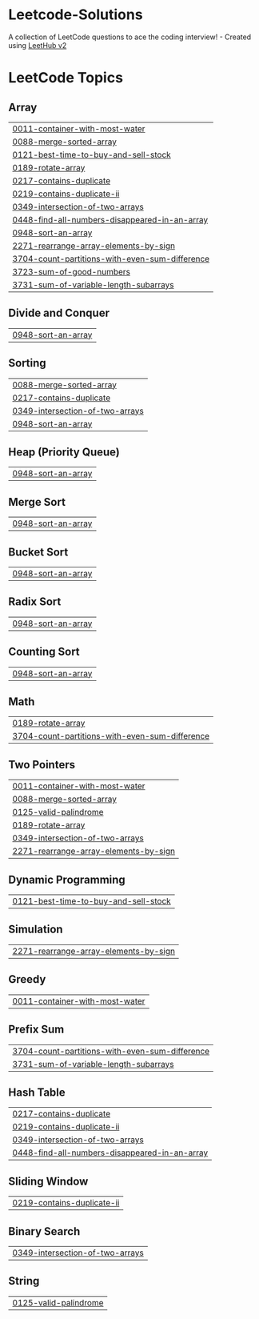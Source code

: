 # Leetcode-Solutions
A collection of LeetCode questions to ace the coding interview! - Created using [LeetHub v2](https://github.com/arunbhardwaj/LeetHub-2.0)

<!---LeetCode Topics Start-->
# LeetCode Topics
## Array
|  |
| ------- |
| [0011-container-with-most-water](https://github.com/Lakhan2003/Leetcode-Solutions/tree/master/0011-container-with-most-water) |
| [0088-merge-sorted-array](https://github.com/Lakhan2003/Leetcode-Solutions/tree/master/0088-merge-sorted-array) |
| [0121-best-time-to-buy-and-sell-stock](https://github.com/Lakhan2003/Leetcode-Solutions/tree/master/0121-best-time-to-buy-and-sell-stock) |
| [0189-rotate-array](https://github.com/Lakhan2003/Leetcode-Solutions/tree/master/0189-rotate-array) |
| [0217-contains-duplicate](https://github.com/Lakhan2003/Leetcode-Solutions/tree/master/0217-contains-duplicate) |
| [0219-contains-duplicate-ii](https://github.com/Lakhan2003/Leetcode-Solutions/tree/master/0219-contains-duplicate-ii) |
| [0349-intersection-of-two-arrays](https://github.com/Lakhan2003/Leetcode-Solutions/tree/master/0349-intersection-of-two-arrays) |
| [0448-find-all-numbers-disappeared-in-an-array](https://github.com/Lakhan2003/Leetcode-Solutions/tree/master/0448-find-all-numbers-disappeared-in-an-array) |
| [0948-sort-an-array](https://github.com/Lakhan2003/Leetcode-Solutions/tree/master/0948-sort-an-array) |
| [2271-rearrange-array-elements-by-sign](https://github.com/Lakhan2003/Leetcode-Solutions/tree/master/2271-rearrange-array-elements-by-sign) |
| [3704-count-partitions-with-even-sum-difference](https://github.com/Lakhan2003/Leetcode-Solutions/tree/master/3704-count-partitions-with-even-sum-difference) |
| [3723-sum-of-good-numbers](https://github.com/Lakhan2003/Leetcode-Solutions/tree/master/3723-sum-of-good-numbers) |
| [3731-sum-of-variable-length-subarrays](https://github.com/Lakhan2003/Leetcode-Solutions/tree/master/3731-sum-of-variable-length-subarrays) |
## Divide and Conquer
|  |
| ------- |
| [0948-sort-an-array](https://github.com/Lakhan2003/Leetcode-Solutions/tree/master/0948-sort-an-array) |
## Sorting
|  |
| ------- |
| [0088-merge-sorted-array](https://github.com/Lakhan2003/Leetcode-Solutions/tree/master/0088-merge-sorted-array) |
| [0217-contains-duplicate](https://github.com/Lakhan2003/Leetcode-Solutions/tree/master/0217-contains-duplicate) |
| [0349-intersection-of-two-arrays](https://github.com/Lakhan2003/Leetcode-Solutions/tree/master/0349-intersection-of-two-arrays) |
| [0948-sort-an-array](https://github.com/Lakhan2003/Leetcode-Solutions/tree/master/0948-sort-an-array) |
## Heap (Priority Queue)
|  |
| ------- |
| [0948-sort-an-array](https://github.com/Lakhan2003/Leetcode-Solutions/tree/master/0948-sort-an-array) |
## Merge Sort
|  |
| ------- |
| [0948-sort-an-array](https://github.com/Lakhan2003/Leetcode-Solutions/tree/master/0948-sort-an-array) |
## Bucket Sort
|  |
| ------- |
| [0948-sort-an-array](https://github.com/Lakhan2003/Leetcode-Solutions/tree/master/0948-sort-an-array) |
## Radix Sort
|  |
| ------- |
| [0948-sort-an-array](https://github.com/Lakhan2003/Leetcode-Solutions/tree/master/0948-sort-an-array) |
## Counting Sort
|  |
| ------- |
| [0948-sort-an-array](https://github.com/Lakhan2003/Leetcode-Solutions/tree/master/0948-sort-an-array) |
## Math
|  |
| ------- |
| [0189-rotate-array](https://github.com/Lakhan2003/Leetcode-Solutions/tree/master/0189-rotate-array) |
| [3704-count-partitions-with-even-sum-difference](https://github.com/Lakhan2003/Leetcode-Solutions/tree/master/3704-count-partitions-with-even-sum-difference) |
## Two Pointers
|  |
| ------- |
| [0011-container-with-most-water](https://github.com/Lakhan2003/Leetcode-Solutions/tree/master/0011-container-with-most-water) |
| [0088-merge-sorted-array](https://github.com/Lakhan2003/Leetcode-Solutions/tree/master/0088-merge-sorted-array) |
| [0125-valid-palindrome](https://github.com/Lakhan2003/Leetcode-Solutions/tree/master/0125-valid-palindrome) |
| [0189-rotate-array](https://github.com/Lakhan2003/Leetcode-Solutions/tree/master/0189-rotate-array) |
| [0349-intersection-of-two-arrays](https://github.com/Lakhan2003/Leetcode-Solutions/tree/master/0349-intersection-of-two-arrays) |
| [2271-rearrange-array-elements-by-sign](https://github.com/Lakhan2003/Leetcode-Solutions/tree/master/2271-rearrange-array-elements-by-sign) |
## Dynamic Programming
|  |
| ------- |
| [0121-best-time-to-buy-and-sell-stock](https://github.com/Lakhan2003/Leetcode-Solutions/tree/master/0121-best-time-to-buy-and-sell-stock) |
## Simulation
|  |
| ------- |
| [2271-rearrange-array-elements-by-sign](https://github.com/Lakhan2003/Leetcode-Solutions/tree/master/2271-rearrange-array-elements-by-sign) |
## Greedy
|  |
| ------- |
| [0011-container-with-most-water](https://github.com/Lakhan2003/Leetcode-Solutions/tree/master/0011-container-with-most-water) |
## Prefix Sum
|  |
| ------- |
| [3704-count-partitions-with-even-sum-difference](https://github.com/Lakhan2003/Leetcode-Solutions/tree/master/3704-count-partitions-with-even-sum-difference) |
| [3731-sum-of-variable-length-subarrays](https://github.com/Lakhan2003/Leetcode-Solutions/tree/master/3731-sum-of-variable-length-subarrays) |
## Hash Table
|  |
| ------- |
| [0217-contains-duplicate](https://github.com/Lakhan2003/Leetcode-Solutions/tree/master/0217-contains-duplicate) |
| [0219-contains-duplicate-ii](https://github.com/Lakhan2003/Leetcode-Solutions/tree/master/0219-contains-duplicate-ii) |
| [0349-intersection-of-two-arrays](https://github.com/Lakhan2003/Leetcode-Solutions/tree/master/0349-intersection-of-two-arrays) |
| [0448-find-all-numbers-disappeared-in-an-array](https://github.com/Lakhan2003/Leetcode-Solutions/tree/master/0448-find-all-numbers-disappeared-in-an-array) |
## Sliding Window
|  |
| ------- |
| [0219-contains-duplicate-ii](https://github.com/Lakhan2003/Leetcode-Solutions/tree/master/0219-contains-duplicate-ii) |
## Binary Search
|  |
| ------- |
| [0349-intersection-of-two-arrays](https://github.com/Lakhan2003/Leetcode-Solutions/tree/master/0349-intersection-of-two-arrays) |
## String
|  |
| ------- |
| [0125-valid-palindrome](https://github.com/Lakhan2003/Leetcode-Solutions/tree/master/0125-valid-palindrome) |
<!---LeetCode Topics End-->